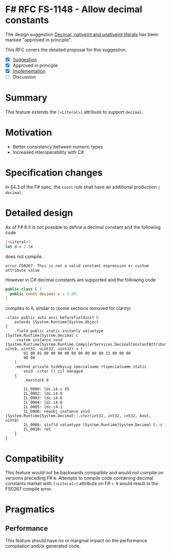 # F# RFC FS-1148 - Allow decimal constants

The design suggestion [Decimal, nativeint and unativeint literals](https://github.com/fsharp/fslang-suggestions/issues/847) has been marked "approved in principle".

This RFC covers the detailed proposal for this suggestion.

- [x] [Suggestion](https://github.com/fsharp/fslang-suggestions/issues/847)
- [x] Approved in principle
- [x] [Implementation](https://github.com/dotnet/fsharp/pull/17769)
- [ ] Discussion

# Summary

This feature extends the `[<Literal>]` attribute to support `decimal`.

# Motivation

- Better consistency between numeric types
- Increased interoperability with C#

# Specification changes

In §4.3 of the F# spec, the `const` rule shall have an additional production `| decimal`.

# Detailed design

As of F# 8 it is not possible to define a decimal constant and the following code
```fsharp
[<Literal>]
let d = 2.5m
```
does not compile.
```
error FS0267: This is not a valid constant expression or custom attribute value
```
However in C# decimal constants are supported and the following code
```csharp
public class C {
  public const decimal c = 3.5M;
}
```
compiles to IL similar to (some sections removed for clarity)
```il
.class public auto ansi beforefieldinit C
    extends [System.Runtime]System.Object
{
    .field public static initonly valuetype [System.Runtime]System.Decimal c
    .custom instance void [System.Runtime]System.Runtime.CompilerServices.DecimalConstantAttribute::.ctor(uint8, uint8, uint32, uint32, uint32) = (
        01 00 01 00 00 00 00 00 00 00 00 00 23 00 00 00
        00 00
    )
    .method private hidebysig specialname rtspecialname static 
        void .cctor () cil managed 
    {
        .maxstack 8

        IL_0000: ldc.i4.s 35
        IL_0002: ldc.i4.0
        IL_0003: ldc.i4.0
        IL_0004: ldc.i4.0
        IL_0005: ldc.i4.1
        IL_0006: newobj instance void [System.Runtime]System.Decimal::.ctor(int32, int32, int32, bool, uint8)
        IL_000b: stsfld valuetype [System.Runtime]System.Decimal C::c
        IL_0010: ret
    }
}

```

# Compatibility

This feature would not be backwards compatible and would not compile on versions preceding F# `N`. Attempts to compile code containing decimal constants market with `[<Literal>]` attribute on F# `< N` would result in the FS0267 compile error.

# Pragmatics

## Performance

This feature should have no or marginal impact on the performance compilation and/or generated code.